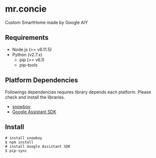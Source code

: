 # mr.concie
Custom SmartHome made by Google AIY

## Requirements

- Node.js (>= v6.11.5)
- Python (v2.7.x)
  - pip (>= v6.1)
  - pip-tools

## Platform Dependencies

Followings dependencies requires library depends each platform.
Please check and install the libraries.

- [snowboy](https://github.com/Kitt-AI/snowboy)
- [Google Assistant SDK](https://developers.google.com/assistant/sdk/guides/library/python/embed/setup)

## Install

```
# install snowboy
$ npm install
# install Google Assistant SDK
$ pip-sync
```
